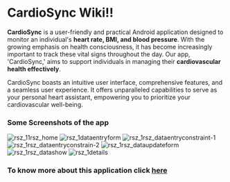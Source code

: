 # CardioSync Wiki!!

**CardioSync** is a user-friendly and practical Android application designed to monitor an individual's **heart rate, BMI, and blood pressure**. With the growing emphasis on health consciousness, it has become increasingly important to track these vital signs throughout the day. Our app, 'CardioSync,' aims to support individuals in managing their **cardiovascular health effectively**.

CardioSync boasts an intuitive user interface, comprehensive features, and a seamless user experience. It offers unparalleled capabilities to serve as your personal heart assistant, empowering you to prioritize your cardiovascular well-being.

### Some Screenshots of the app
![rsz_11rsz_home](https://github.com/joy07092/CardioSync/assets/126981963/47eef4b4-9776-4504-8447-6bd2fcd3dd6a)
![rsz_1dataentryform](https://github.com/joy07092/CardioSync/assets/126981963/148ac560-c97a-4643-b7e5-48a97921974e)
![rsz_1rsz_dataentryconstraint-1](https://github.com/joy07092/CardioSync/assets/126981963/721f1248-5a22-41ec-9d08-23d3f5cbd970)
![rsz_1rsz_dataentryconstrain-2](https://github.com/joy07092/CardioSync/assets/126981963/3ab63e4f-2665-42a3-95a1-bb570e7a045c)
![rsz_1rsz_dataupdateform](https://github.com/joy07092/CardioSync/assets/126981963/4a3e0449-5ee8-45e6-b309-3ad40b487680)
![rsz_1rsz_datashow](https://github.com/joy07092/CardioSync/assets/126981963/0c448603-0afb-4783-a473-31d0f4423a19)
![rsz_1details](https://github.com/joy07092/CardioSync/assets/126981963/2186e1a0-76d1-48ac-9553-482daca035ef)
### To know more about this application click [here](https://github.com/joy07092/CardioSync/wiki)






